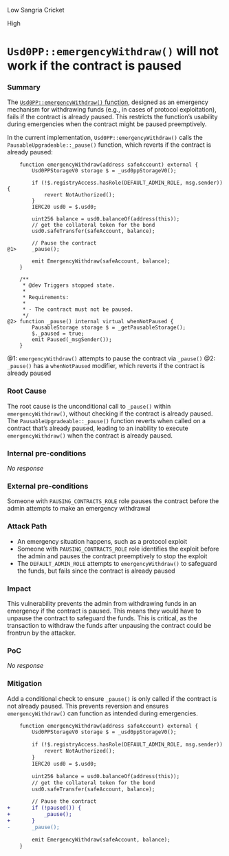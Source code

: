 Low Sangria Cricket

High

# `Usd0PP::emergencyWithdraw()` will not work if the contract is paused

### Summary

The [`Usd0PP::emergencyWithdraw()` function](https://github.com/sherlock-audit/2024-10-usual-labs-v1/blob/main/pegasus/packages/solidity/src/token/Usd0PP.sol#L400-L416), designed as an emergency mechanism for withdrawing funds (e.g., in cases of protocol exploitation), fails if the contract is already paused. This restricts the function’s usability during emergencies when the contract might be paused preemptively.

In the current implementation, `Usd0PP::emergencyWithdraw()` calls the `PausableUpgradeable::_pause()` function, which reverts if the contract is already paused:
```solidity
    function emergencyWithdraw(address safeAccount) external {
        Usd0PPStorageV0 storage $ = _usd0ppStorageV0();

        if (!$.registryAccess.hasRole(DEFAULT_ADMIN_ROLE, msg.sender)) {
            revert NotAuthorized();
        }
        IERC20 usd0 = $.usd0;

        uint256 balance = usd0.balanceOf(address(this));
        // get the collateral token for the bond
        usd0.safeTransfer(safeAccount, balance);

        // Pause the contract
@1>     _pause();

        emit EmergencyWithdraw(safeAccount, balance);
    }
```

```solidity
    /**
     * @dev Triggers stopped state.
     *
     * Requirements:
     *
     * - The contract must not be paused.
     */
@2> function _pause() internal virtual whenNotPaused {
        PausableStorage storage $ = _getPausableStorage();
        $._paused = true;
        emit Paused(_msgSender());
    }
```

@1: `emergencyWithdraw()` attempts to pause the contract via `_pause()`
@2: `_pause()` has a `whenNotPaused` modifier, which reverts if the contract is already paused

### Root Cause

The root cause is the unconditional call to `_pause()` within `emergencyWithdraw()`, without checking if the contract is already paused. The `PausableUpgradeable::_pause()` function reverts when called on a contract that’s already paused, leading to an inability to execute `emergencyWithdraw()` when the contract is already paused.


### Internal pre-conditions

_No response_

### External pre-conditions

Someone with `PAUSING_CONTRACTS_ROLE` role pauses the contract before the admin attempts to make an emergency withdrawal


### Attack Path

* An emergency situation happens, such as a protocol exploit
* Someone with `PAUSING_CONTRACTS_ROLE` role identifies the exploit before the admin and pauses the contract preemptively to stop the exploit
* The `DEFAULT_ADMIN_ROLE` attempts to `emergencyWithdraw()` to safeguard the funds, but fails since the contract is already paused


### Impact

This vulnerability prevents the admin from withdrawing funds in an emergency if the contract is paused. This means they would have to unpause the contract to safeguard the funds. This is critical, as the transaction to withdraw the funds after unpausing the contract could be frontrun by the attacker.


### PoC

_No response_

### Mitigation

Add a conditional check to ensure `_pause()` is only called if the contract is not already paused. This prevents reversion and ensures `emergencyWithdraw()` can function as intended during emergencies.

```diff
    function emergencyWithdraw(address safeAccount) external {
        Usd0PPStorageV0 storage $ = _usd0ppStorageV0();

        if (!$.registryAccess.hasRole(DEFAULT_ADMIN_ROLE, msg.sender)) {
            revert NotAuthorized();
        }
        IERC20 usd0 = $.usd0;

        uint256 balance = usd0.balanceOf(address(this));
        // get the collateral token for the bond
        usd0.safeTransfer(safeAccount, balance);

        // Pause the contract
+       if (!paused()) {
+           _pause();
+       }
-       _pause();

        emit EmergencyWithdraw(safeAccount, balance);
    }
```
